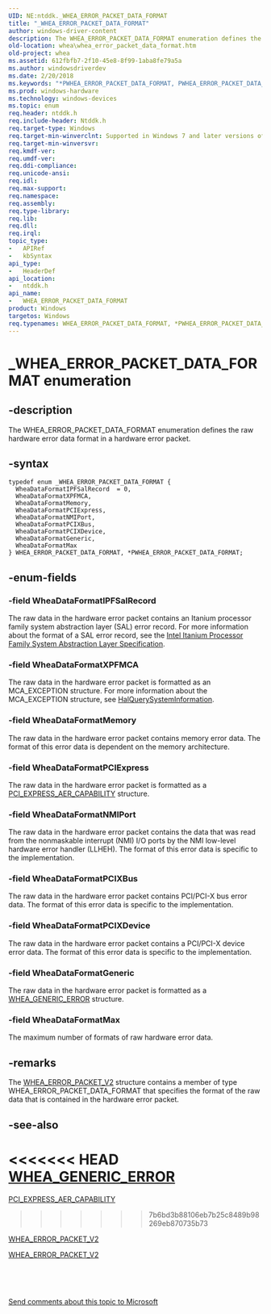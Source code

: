 ```yaml
---
UID: NE:ntddk._WHEA_ERROR_PACKET_DATA_FORMAT
title: "_WHEA_ERROR_PACKET_DATA_FORMAT"
author: windows-driver-content
description: The WHEA_ERROR_PACKET_DATA_FORMAT enumeration defines the raw hardware error data format in a hardware error packet.
old-location: whea\whea_error_packet_data_format.htm
old-project: whea
ms.assetid: 612fbfb7-2f10-45e8-8f99-1aba8fe79a5a
ms.author: windowsdriverdev
ms.date: 2/20/2018
ms.keywords: "*PWHEA_ERROR_PACKET_DATA_FORMAT, PWHEA_ERROR_PACKET_DATA_FORMAT, PWHEA_ERROR_PACKET_DATA_FORMAT enumeration pointer [WHEA Drivers and Applications], WHEA_ERROR_PACKET_DATA_FORMAT, WHEA_ERROR_PACKET_DATA_FORMAT enumeration [WHEA Drivers and Applications], WheaDataFormatGeneric, WheaDataFormatIPFSalRecord, WheaDataFormatMax, WheaDataFormatMemory, WheaDataFormatNMIPort, WheaDataFormatPCIExpress, WheaDataFormatPCIXBus, WheaDataFormatPCIXDevice, WheaDataFormatXPFMCA, _WHEA_ERROR_PACKET_DATA_FORMAT, ntddk/PWHEA_ERROR_PACKET_DATA_FORMAT, ntddk/WHEA_ERROR_PACKET_DATA_FORMAT, ntddk/WheaDataFormatGeneric, ntddk/WheaDataFormatIPFSalRecord, ntddk/WheaDataFormatMax, ntddk/WheaDataFormatMemory, ntddk/WheaDataFormatNMIPort, ntddk/WheaDataFormatPCIExpress, ntddk/WheaDataFormatPCIXBus, ntddk/WheaDataFormatPCIXDevice, ntddk/WheaDataFormatXPFMCA, whea.whea_error_packet_data_format, whearef_19f75c8f-94d0-4837-ab44-e9ba9fbe51f7.xml"
ms.prod: windows-hardware
ms.technology: windows-devices
ms.topic: enum
req.header: ntddk.h
req.include-header: Ntddk.h
req.target-type: Windows
req.target-min-winverclnt: Supported in Windows 7 and later versions of Windows.
req.target-min-winversvr: 
req.kmdf-ver: 
req.umdf-ver: 
req.ddi-compliance: 
req.unicode-ansi: 
req.idl: 
req.max-support: 
req.namespace: 
req.assembly: 
req.type-library: 
req.lib: 
req.dll: 
req.irql: 
topic_type:
-	APIRef
-	kbSyntax
api_type:
-	HeaderDef
api_location:
-	ntddk.h
api_name:
-	WHEA_ERROR_PACKET_DATA_FORMAT
product: Windows
targetos: Windows
req.typenames: WHEA_ERROR_PACKET_DATA_FORMAT, *PWHEA_ERROR_PACKET_DATA_FORMAT
---
```


# _WHEA_ERROR_PACKET_DATA_FORMAT enumeration


## -description


The WHEA_ERROR_PACKET_DATA_FORMAT enumeration defines the raw hardware error data format in a hardware error packet.


## -syntax


````
typedef enum _WHEA_ERROR_PACKET_DATA_FORMAT { 
  WheaDataFormatIPFSalRecord  = 0,
  WheaDataFormatXPFMCA,
  WheaDataFormatMemory,
  WheaDataFormatPCIExpress,
  WheaDataFormatNMIPort,
  WheaDataFormatPCIXBus,
  WheaDataFormatPCIXDevice,
  WheaDataFormatGeneric,
  WheaDataFormatMax
} WHEA_ERROR_PACKET_DATA_FORMAT, *PWHEA_ERROR_PACKET_DATA_FORMAT;
````


## -enum-fields




### -field WheaDataFormatIPFSalRecord

The raw data in the hardware error packet contains an Itanium processor family system abstraction layer (SAL) error record. For more information about the format of a SAL error record, see the <a href="http://go.microsoft.com/fwlink/p/?linkid=72212">Intel Itanium Processor Family System Abstraction Layer Specification</a>.


### -field WheaDataFormatXPFMCA

The raw data in the hardware error packet is formatted as an MCA_EXCEPTION structure. For more information about the MCA_EXCEPTION structure, see <a href="https://msdn.microsoft.com/library/windows/hardware/ff540659">HalQuerySystemInformation</a>.


### -field WheaDataFormatMemory

The raw data in the hardware error packet contains memory error data. The format of this error data is dependent on the memory architecture.


### -field WheaDataFormatPCIExpress

The raw data in the hardware error packet is formatted as a <a href="https://msdn.microsoft.com/library/windows/hardware/ff537457">PCI_EXPRESS_AER_CAPABILITY</a> structure.


### -field WheaDataFormatNMIPort

The raw data in the hardware error packet contains the data that was read from the nonmaskable interrupt (NMI) I/O ports by the NMI low-level hardware error handler (LLHEH). The format of this error data is specific to the implementation.


### -field WheaDataFormatPCIXBus

The raw data in the hardware error packet contains PCI/PCI-X bus error data. The format of this error data is specific to the implementation.


### -field WheaDataFormatPCIXDevice

The raw data in the hardware error packet contains a PCI/PCI-X device error data. The format of this error data is specific to the implementation.


### -field WheaDataFormatGeneric

The raw data in the hardware error packet is formatted as a <a href="..\ntddk\ns-ntddk-_whea_generic_error.md">WHEA_GENERIC_ERROR</a> structure.


### -field WheaDataFormatMax

The maximum number of formats of raw hardware error data.


## -remarks



The <a href="..\ntddk\ns-ntddk-_whea_error_packet_v2.md">WHEA_ERROR_PACKET_V2</a> structure contains a member of type WHEA_ERROR_PACKET_DATA_FORMAT that specifies the format of the raw data that is contained in the hardware error packet.




## -see-also

<<<<<<< HEAD
<a href="..\ntddk\ns-ntddk-_whea_generic_error.md">WHEA_GENERIC_ERROR</a>
=======
<a href="https://msdn.microsoft.com/library/windows/hardware/ff537457">PCI_EXPRESS_AER_CAPABILITY</a>
>>>>>>> 7b6bd3b88106eb7b25c8489b98269eb870735b73



<a href="..\ntddk\ns-ntddk-_whea_error_packet_v2.md">WHEA_ERROR_PACKET_V2</a>



<a href="..\ntddk\ns-ntddk-_whea_error_packet_v2.md">WHEA_ERROR_PACKET_V2</a>



 

 

<a href="mailto:wsddocfb@microsoft.com?subject=Documentation%20feedback [whea\whea]:%20WHEA_ERROR_PACKET_DATA_FORMAT enumeration%20 RELEASE:%20(2/20/2018)&amp;body=%0A%0APRIVACY STATEMENT%0A%0AWe use your feedback to improve the documentation. We don't use your email address for any other purpose, and we'll remove your email address from our system after the issue that you're reporting is fixed. While we're working to fix this issue, we might send you an email message to ask for more info. Later, we might also send you an email message to let you know that we've addressed your feedback.%0A%0AFor more info about Microsoft's privacy policy, see http://privacy.microsoft.com/en-us/default.aspx." title="Send comments about this topic to Microsoft">Send comments about this topic to Microsoft</a>

